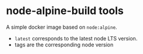 # node-alpine-build tools

A simple docker image based on `node:alpine`.

* `latest` corresponds to the latest node LTS version.
* tags are the corresponding node version